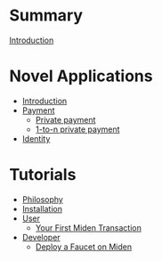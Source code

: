 # Summary

[Introduction](introduction.md)

# Novel Applications
- [Introduction](novel_applications/README.md)
- [Payment]()
  - [Private payment](novel_applications/payment/private_payment.md)
  - [1-to-n private payment](novel_applications/payment/1-to-n_private_payment.md)
- [Identity]()

# Tutorials
- [Philosophy](tutorials/README.md)
- [Installation](tutorials/installation.md)
- [User]()
  - [Your First Miden Transaction](tutorials/user/first_miden_transaction.md)
- [Developer]()
  - [Deploy a Faucet on Miden](tutorials/developer/deploy_faucet.md)

